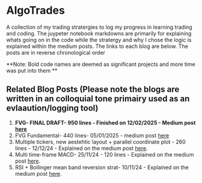 # AlgoTrades
A collection of my trading stratergies to log my progress in learning trading and coding.
The juypeter notebook markdowns are primarily for explaining whats going on in the code while the stratergy and why I chose the logic is explained within the medium posts. 
The links to each blog are below. 
The posts are in reverse chronological order

**Note: Bold code names are deemed as significant projects and more time was put into them
**
## Related Blog Posts (Please note the blogs are written in an colloquial tone primairy used as an evlaaution/logging tool)

1. **FVG- FINAL DRAFT- 950 lines - Finished on 12/02/2025 - Medium post [here](https://medium.com/@ojshaw20/fvg-full-code-42ebd01ccc9e)**
2. FVG Fundamental- 440 lines- 05/01/2025 - medium post [here](https://medium.com/@ojshaw20/fvg-fundamental-e34ade427063)
3. Multiple tickers, new aestehtic layout + parallel coordinate plot - 260 lines - 12/12/24 - Explained on the medium post [here](https://medium.com/@ojshaw20/multiple-tickers-display-and-parallel-coordinate-plots-1c92d9bd2914).
4. Multi time-frame MACD- 25/11/24 - 120 lines - Explained on the medium post [here](https://medium.com/@ojshaw20/multi-timeframe-macd-55eaab1a23a4).
5. RSI + Bollinger mean band reversion strat- 10/11/24 - Explained on the medium post [here](https://medium.com/@ojshaw20/rsi-bbb-basic-9e959f151049).


 
